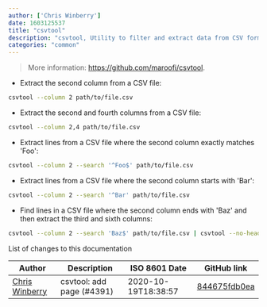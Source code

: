 ```yaml
---
author: ['Chris Winberry']
date: 1603125537
title: "csvtool"
description: "csvtool, Utility to filter and extract data from CSV formatted sources."
categories: "common"
---
```

> More information: <https://github.com/maroofi/csvtool>.

- Extract the second column from a CSV file:

```bash
csvtool --column 2 path/to/file.csv
```

- Extract the second and fourth columns from a CSV file:

```bash
csvtool --column 2,4 path/to/file.csv
```

- Extract lines from a CSV file where the second column exactly matches 'Foo':

```bash
csvtool --column 2 --search '^Foo$' path/to/file.csv
```

- Extract lines from a CSV file where the second column starts with 'Bar':

```bash
csvtool --column 2 --search '^Bar' path/to/file.csv
```

- Find lines in a CSV file where the second column ends with 'Baz' and then extract the third and sixth columns:

```bash
csvtool --column 2 --search 'Baz$' path/to/file.csv | csvtool --no-header --column 3,6
```
List of changes to this documentation


Author | Description | ISO 8601 Date | GitHub link
------|-----|-----|-----
[Chris Winberry](mailto:tautologistics@users.noreply.github.com) | csvtool: add page (#4391) | 2020-10-19T18:38:57 | [844675fdb0ea](https://github.com/tldr-pages/tldr/commit/844675fdb0ea515e7030ed055e32ebdd455a8782)

